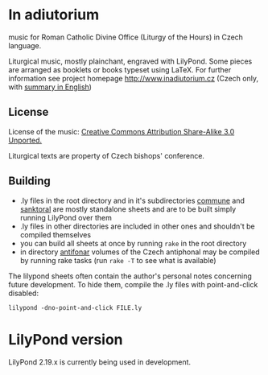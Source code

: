 # In adiutorium #

music for Roman Catholic Divine Office (Liturgy of the Hours) in Czech language.

Liturgical music, mostly plainchant, engraved with LilyPond.
Some pieces are arranged as booklets or books typeset using LaTeX.
For further information see project homepage
http://www.inadiutorium.cz
(Czech only, with [summary in English](http://www.inadiutorium.cz/english.php))

## License ##

License of the music:
[Creative Commons Attribution Share-Alike 3.0 Unported.](http://creativecommons.org/licenses/by-sa/3.0/deed.en)

Liturgical texts are property of Czech bishops' conference.

## Building ##

* .ly files in the root directory and in it's subdirectories [commune](./commune)
and [sanktoral](./sanktoral) are mostly standalone sheets and are to be built simply
running LilyPond over them
* .ly files in other directories are included in other ones and shouldn't be compiled themselves
* you can build all sheets at once by running `rake` in the root directory
* in directory [antifonar](./antifonar) volumes of the Czech antiphonal may be compiled by running rake tasks (run `rake -T` to see what is available)

The lilypond sheets often contain the author's personal
notes concerning future development.
To hide them, compile the .ly files with point-and-click disabled:

`lilypond -dno-point-and-click FILE.ly`

# LilyPond version

LilyPond 2.19.x is currently being used in development.
